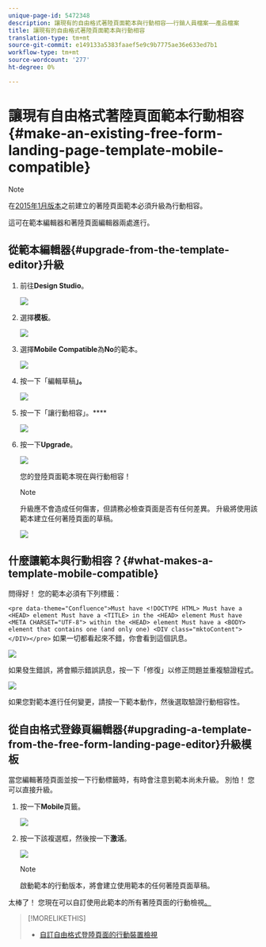 ```yaml
---
unique-page-id: 5472348
description: 讓現有的自由格式著陸頁面範本與行動相容——行銷人員檔案——產品檔案
title: 讓現有的自由格式著陸頁面範本與行動相容
translation-type: tm+mt
source-git-commit: e149133a5383faaef5e9c9b7775ae36e633ed7b1
workflow-type: tm+mt
source-wordcount: '277'
ht-degree: 0%

---
```



# 讓現有自由格式著陸頁面範本行動相容{#make-an-existing-free-form-landing-page-template-mobile-compatible}

>[!NOTE]
>
>在[2015年1月版本](../../../../release-notes/2015/release-notes-january-2015.md)之前建立的著陸頁面範本必須升級為行動相容。

這可在範本編輯器和著陸頁面編輯器兩處進行。

## 從範本編輯器{#upgrade-from-the-template-editor}升級

1. 前往&#x200B;**Design Studio**。

   ![](assets/designstudio-1.png)

1. 選擇&#x200B;**模板**。

   ![](assets/image2015-1-22-20-3a20-3a2.png)

1. 選擇&#x200B;**Mobile Compatible**&#x200B;為&#x200B;**No**&#x200B;的範本。

   ![](assets/image2015-1-22-20-3a22-3a24.png)

1. 按一下「編輯草稿&#x200B;**」。**

   ![](assets/image2015-1-22-20-3a25-3a36.png)

1. 按一下「讓行動相容」。****

   ![](assets/image2015-1-22-20-3a30-3a33.png)

1. 按一下&#x200B;**Upgrade**。

   ![](assets/image2015-1-22-20-3a32-3a45.png)

   您的登陸頁面範本現在與行動相容！

   >[!NOTE]
   >
   >升級應不會造成任何傷害，但請務必檢查頁面是否有任何差異。 升級將使用該範本建立任何著陸頁面的草稿。

   ![](assets/image2015-1-22-20-3a36-3a43.png)

## 什麼讓範本與行動相容？{#what-makes-a-template-mobile-compatible}

問得好！ 您的範本必須有下列標籤：

`<pre data-theme="Confluence">Must have <!DOCTYPE HTML> Must have a <HEAD> element Must have a <TITLE> in the <HEAD> element Must have <META CHARSET="UTF-8"> within the <HEAD> element Must have a <BODY> element that contains one (and only one) <DIV class="mktoContent"></DIV></pre>`  如果一切都看起來不錯，你會看到這個訊息。

![](assets/image2015-1-22-20-3a41-3a31.png)

如果發生錯誤，將會顯示錯誤訊息，按一下「修復」以修正問題並重複驗證程式。

![](assets/image2015-1-22-20-3a43-3a20.png)

如果您對範本進行任何變更，請按一下範本動作，然後選取驗證行動相容性。

## 從自由格式登錄頁編輯器{#upgrading-a-template-from-the-free-form-landing-page-editor}升級模板

當您編輯著陸頁面並按一下行動標籤時，有時會注意到範本尚未升級。 別怕！ 您可以直接升級。

1. 按一下&#x200B;**Mobile**&#x200B;頁籤。

   ![](assets/image2015-1-22-20-3a48-3a19.png)

1. 按一下該複選框，然後按一下&#x200B;**激活**。

   ![](assets/image2015-1-22-20-3a49-3a34.png)

   >[!NOTE]
   >
   >啟動範本的行動版本，將會建立使用範本的任何著陸頁面草稿。

太棒了！ 您現在可以自訂使用此範本的所有著陸頁面的行動檢視[。](../../../../product-docs/demand-generation/landing-pages/free-form-landing-pages/customize-mobile-view-for-your-free-form-landing-page.md)

>[!MORELIKETHIS]
>
>* [自訂自由格式登陸頁面的行動裝置檢視](../../../../product-docs/demand-generation/landing-pages/free-form-landing-pages/customize-mobile-view-for-your-free-form-landing-page.md)

>



